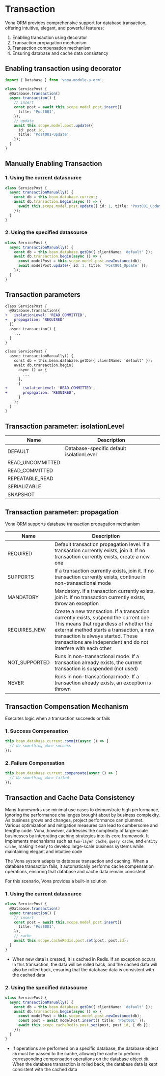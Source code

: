 # Transaction

Vona ORM provides comprehensive support for database transaction, offering intuitive, elegant, and powerful features:

1. Enabling transaction using decorator
2. Transaction propagation mechanism
3. Transaction compensation mechanism
4. Ensuring database and cache data consistency

## Enabling transaction using decorator

``` typescript
import { Database } from 'vona-module-a-orm';

class ServicePost {
  @Database.transaction()
  async transaction() {
    // insert
    const post = await this.scope.model.post.insert({
      title: 'Post001',
    });
    // update
    await this.scope.model.post.update({
      id: post.id,
      title: 'Post001-Update',
    });
  }
}  
```

## Manually Enabling Transaction

### 1. Using the current datasource

``` typescript
class ServicePost {
  async transactionManually() {
    const db = this.bean.database.current;
    await db.transaction.begin(async () => {
      await this.scope.model.post.update({ id: 1, title: 'Post001_Update' });
    });
  }
}
```

### 2. Using the specified datasource

``` typescript
class ServicePost {
  async transactionManually() {
    const db = this.bean.database.getDb({ clientName: 'default' });
    await db.transaction.begin(async () => {
      const modelPost = this.scope.model.post.newInstance(db);
      await modelPost.update({ id: 1, title: 'Post001_Update' });
    });
  }
}
```

## Transaction parameters

``` diff
class ServicePost {
  @Database.transaction({
+   isolationLevel: 'READ_COMMITTED',
+   propagation: 'REQUIRED'
  })
  async transaction() {
    ...
  }
}  
```

``` diff
class ServicePost {
  async transactionManually() {
    const db = this.bean.database.getDb({ clientName: 'default' });
    await db.transaction.begin(
      async () => {
        ...
      },
      {
+       isolationLevel: 'READ_COMMITTED',
+       propagation: 'REQUIRED',
      }
    );
  }
}  
```

## Transaction parameter: isolationLevel

|Name|Description|
|--|--|
|DEFAULT|Database-specific default isolationLevel|
|READ_UNCOMMITTED||
|READ_COMMITTED||
|REPEATABLE_READ||
|SERIALIZABLE||
|SNAPSHOT||


## Transaction parameter: propagation

Vona ORM supports database transaction propagation mechanism

|Name|Description|
|--|--|
|REQUIRED|Default transaction propagation level. If a transaction currently exists, join it. If no transaction currently exists, create a new one
|SUPPORTS|If a transaction currently exists, join it. If no transaction currently exists, continue in non-transactional mode
|MANDATORY|Mandatory. If a transaction currently exists, join it. If no transaction currently exists, throw an exception
|REQUIRES_NEW|Create a new transaction. If a transaction currently exists, suspend the current one. This means that regardless of whether the external method starts a transaction, a new transaction is always started. These transactions are independent and do not interfere with each other |
|NOT_SUPPORTED| Runs in non-transactional mode. If a transaction already exists, the current transaction is suspended (not used) |
|NEVER| Runs in non-transactional mode. If a transaction already exists, an exception is thrown |

## Transaction Compensation Mechanism

Executes logic when a transaction succeeds or fails

### 1. Success Compensation

``` typescript
this.bean.database.current.commit(async () => {
  // do something when success
});
```

### 2. Failure Compensation

``` typescript
this.bean.database.current.compensate(async () => {
  // do something when failed
});
```

## Transaction and Cache Data Consistency

Many frameworks use minimal use cases to demonstrate high performance, ignoring the performance challenges brought about by business complexity. As business grows and changes, project performance can plummet. Various optimization and mitigation measures can lead to cumbersome and lengthy code. Vona, however, addresses the complexity of large-scale businesses by integrating caching strategies into its core framework. It implements mechanisms such as `two-layer cache`, `query cache`, and `entity cache`, making it easy to develop large-scale business systems while maintaining elegant and intuitive code

The Vona system adapts to database transaction and caching. When a database transaction fails, it automatically performs cache compensation operations, ensuring that database and cache data remain consistent

For this scenario, Vona provides a built-in solution

### 1. Using the current datasource

``` typescript
class ServicePost {
  @Database.transaction()
  async transaction() {
    // insert
    const post = await this.scope.model.post.insert({
      title: 'Post001',
    });
    // cache
    await this.scope.cacheRedis.post.set(post, post.id);
  }
}  
```

- When new data is created, it is cached in Redis. If an exception occurs in this transaction, the data will be rolled back, and the cached data will also be rolled back, ensuring that the database data is consistent with the cached data

### 2. Using the specified datasource

``` typescript
class ServicePost {
  async transactionManually() {
    const db = this.bean.database.getDb({ clientName: 'default' });
    await db.transaction.begin(async () => {
      const modelPost = this.scope.model.post.newInstance(db);
      const post = await modelPost.insert({ title: 'Post001' });
      await this.scope.cacheRedis.post.set(post, post.id, { db });
    });
  }
}  
```

- If operations are performed on a specific database, the database object `db` must be passed to the cache, allowing the cache to perform corresponding compensation operations on the database object `db`. When the database transaction is rolled back, the database data is kept consistent with the cached data

